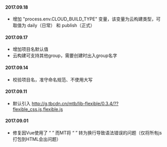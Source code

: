 #### 2017.09.18
- 增加 "process.env.CLOUD_BUILD_TYPE" 变量，该变量为云构建类型，可取值为 daily（日常） 和 publish（正式）

#### 2017.09.17
- 增加项目名默认值
- 云构建可支持其他group，需要创建时出入group名字

#### 2017.09.14
- 校验项目名，准守命名规范、不使用大写

#### 2017.09.11
- 默认引入 http://g.tbcdn.cn/mtb/lib-flexible/0.3.4/??flexible_css.js,flexible.js

#### 2017.09.01
- 修复因Vue使用了 “&#10;” 而MT将 “&#10;” 转为换行导致语法错误的问题（仅将所有js打包到HTML会出问题）
